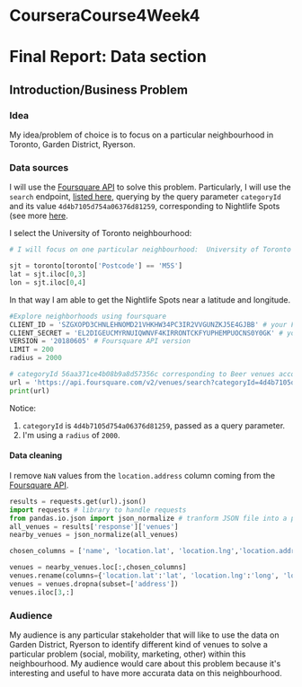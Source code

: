 # CourseraCourse4Week4

# Final Report: Data section

## Introduction/Business Problem

### Idea
My idea/problem of choice is to focus on a particular neighbourhood in Toronto, Garden District, Ryerson.

### Data sources
I will use the [Foursquare API](https://developer.foursquare.com/) to solve this problem. Particularly, I will use the `search` endpoint, [listed here](https://developer.foursquare.com/docs/api-reference/venues/search/), querying by the query parameter `categoryId` and its value `4d4b7105d754a06376d81259`, corresponding to Nightlife Spots (see more [here](https://developer.foursquare.com/docs/build-with-foursquare/categories/).

I select the University of Toronto neighbourhood:

```python
# I will focus on one particular neighbourhood:  University of Toronto

sjt = toronto[toronto['Postcode'] == 'M5S']
lat = sjt.iloc[0,3]
lon = sjt.iloc[0,4]
```
In that way I am able to get the Nightlife Spots near a latitude and longitude.

```python
#Explore neighborhoods using foursquare
CLIENT_ID = 'SZGXOPD3CHNLEHNOMD21VHKHW34PC3IR2VVGUNZKJ5E4GJBB' # your Foursquare ID
CLIENT_SECRET = 'EL2DIGEUCMYRNUIQWNVF4KIRRONTCKFYUPHEMPUOCNS0Y0GK' # your Foursquare Secret
VERSION = '20180605' # Foursquare API version
LIMIT = 200
radius = 2000

# categoryId 56aa371ce4b08b9a8d57356c corresponding to Beer venues according to Foursquare API
url = 'https://api.foursquare.com/v2/venues/search?categoryId=4d4b7105d754a06376d81259&client_id={}&client_secret={}&ll={},{}&v={}&radius={}&limit={}'.format(CLIENT_ID, CLIENT_SECRET, lat, lon, VERSION, radius, LIMIT)
print(url)
```

Notice:
 1. `categoryId` is `4d4b7105d754a06376d81259`, passed as a query parameter.
 2. I'm using a `radius` of `2000`.

#### Data cleaning

I remove `NaN` values from the `location.address` column coming from the [Foursquare API](https://developer.foursquare.com/).

```python
results = requests.get(url).json()
import requests # library to handle requests
from pandas.io.json import json_normalize # tranform JSON file into a pandas dataframe
all_venues = results['response']['venues']
nearby_venues = json_normalize(all_venues)

chosen_columns = ['name', 'location.lat', 'location.lng','location.address']

venues = nearby_venues.loc[:,chosen_columns]
venues.rename(columns={'location.lat':'lat', 'location.lng':'long', 'location.address':'address'}, inplace=True)
venues = venues.dropna(subset=['address'])
venues.iloc[3,:]
```


### Audience
My audience is any particular stakeholder that will like to use the data on Garden District, Ryerson to identify different kind of venues to solve a particular problem (social, mobility, marketing, other) within this neighbourhood. My audience would care about this problem because it's interesting and useful to have more accurata data on this neighbourhood.
